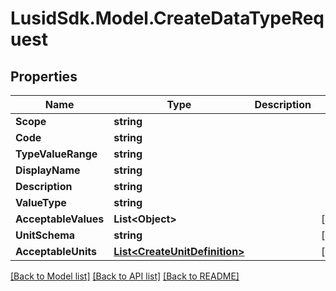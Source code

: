 # LusidSdk.Model.CreateDataTypeRequest
## Properties

Name | Type | Description | Notes
------------ | ------------- | ------------- | -------------
**Scope** | **string** |  | 
**Code** | **string** |  | 
**TypeValueRange** | **string** |  | 
**DisplayName** | **string** |  | 
**Description** | **string** |  | 
**ValueType** | **string** |  | 
**AcceptableValues** | **List&lt;Object&gt;** |  | [optional] 
**UnitSchema** | **string** |  | [optional] 
**AcceptableUnits** | [**List&lt;CreateUnitDefinition&gt;**](CreateUnitDefinition.md) |  | [optional] 

[[Back to Model list]](../README.md#documentation-for-models) [[Back to API list]](../README.md#documentation-for-api-endpoints) [[Back to README]](../README.md)


